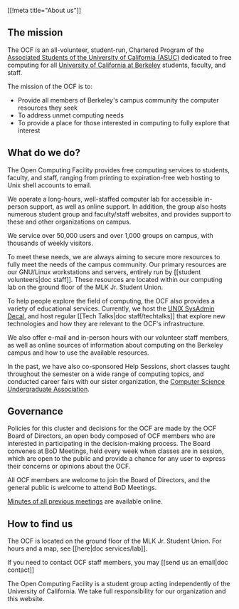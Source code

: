[[!meta title="About us"]]


## The mission

The OCF is an all-volunteer, student-run, Chartered Program of the [Associated
Students of the University of California (ASUC)][asuc] dedicated to free
computing for all [University of California at Berkeley][berkeley] students,
faculty, and staff.

The mission of the OCF is to:

* Provide all members of Berkeley's campus community the computer resources
  they seek
* To address unmet computing needs
* To provide a place for those interested in computing to fully explore that
  interest

## What do we do?

The Open Computing Facility provides free computing services to students,
faculty, and staff, ranging from printing to expiration-free web hosting to
Unix shell accounts to email.

We operate a long-hours, well-staffed computer lab for accessible in-person
support, as well as online support. In addition, the group also hosts
numerous student group and faculty/staff websites, and provides support to
these and other organizations on campus.

We service over 50,000 users and over 1,000 groups on campus, with
thousands of weekly visitors.

To meet these needs, we are always aiming to secure more resources to fully
meet the needs of the campus community. Our primary resources are our
GNU/Linux workstations and servers, entirely run by [[student volunteers|doc
staff]]. These resources are located within our computing lab on the ground
floor of the MLK Jr. Student Union.

To help people explore the field of computing, the OCF also provides a
variety of educational services. Currently, we host the [UNIX SysAdmin
Decal][decal], and host regular [[Tech Talks|doc staff/techtalks]] that
explore new technologies and how they are relevant to the OCF's
infrastructure.

We also offer e-mail and in-person hours with our volunteer staff members, as
well as online sources of information about computing on the Berkeley campus
and how to use the available resources.

In the past, we have also co-sponsored Help Sessions, short classes taught
throughout the semester on a wide range of computing topics, and conducted
career fairs with our sister organization, the [Computer Science
Undergraduate Association][csua].

## Governance

Policies for this cluster and decisions for the OCF are made by
the OCF Board of Directors, an open body composed of OCF members who are
interested in participating in the decision-making process. The Board
convenes at BoD Meetings, held every week when classes are in session, which
are open to the public and provide a chance for any user to express their
concerns or opinions about the OCF.

All OCF members are welcome to join the Board of Directors, and the general
public is welcome to attend BoD Meetings.

[Minutes of all previous meetings][minutes] are available online.

## How to find us

The OCF is located on the ground floor of the MLK Jr. Student Union. For
hours and a map, see [[here|doc services/lab]].

If you need to contact OCF staff members, you may [[send us an email|doc
contact]]

The Open Computing Facility is a student group acting independently of the
University of California. We take full responsibility for our organization
and this website.

[asuc]: http://asuc.org
[berkeley]: http://berkeley.edu
[decal]: https://decal.ocf.berkeley.edu
[csua]: http://csua.berkeley.edu
[minutes]: https://www.ocf.berkeley.edu/~staff/bod/
